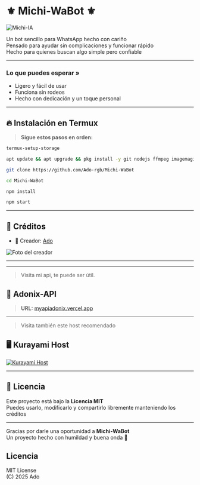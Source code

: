 # ⚜️ Michi-WaBot ⚜️
![Michi-IA](https://files.catbox.moe/8zf4yo.png)

Un bot sencillo para WhatsApp hecho con cariño  
Pensado para ayudar sin complicaciones y funcionar rápido  
Hecho para quienes buscan algo simple pero confiable  

---

### Lo que puedes esperar »
- Ligero y fácil de usar  
- Funciona sin rodeos  
- Hecho con dedicación y un toque personal
___

## 🔥 Instalación en Termux

> **Sigue estos pasos en orden:**

```bash
termux-setup-storage
```

```bash
apt update && apt upgrade && pkg install -y git nodejs ffmpeg imagemagick
```

```bash
git clone https://github.com/Ado-rgb/Michi-WaBot
```

```bash
cd Michi-WaBot
```

```bash
npm install
```

```bash
npm start
```

---

## 👤 Créditos

- 🍁 Creador: [Ado](https://github.com/Ado-rgb)

![Foto del creador](https://github.com/Ado-rgb.png)

---
___

> Visita mi api, te puede ser útil.
## 🎋 Adonix-API 

> **URL:** [myapiadonix.vercel.app](https://myapiadonix.vercel.app)

---

> Visita también este host recomendado  
## 🖥️ Kurayami Host

[![Kurayami Host](https://dash.kurayamihost.dpdns.org/logo.png)](https://dash.kurayamihost.dpdns.org)

---

## 📜 Licencia

Este proyecto está bajo la **Licencia MIT**  
Puedes usarlo, modificarlo y compartirlo libremente manteniendo los créditos

---

Gracias por darle una oportunidad a **Michi-WaBot**  
Un proyecto hecho con humildad y buena onda 🐾

## Licencia

MIT License  
(C) 2025 Ado